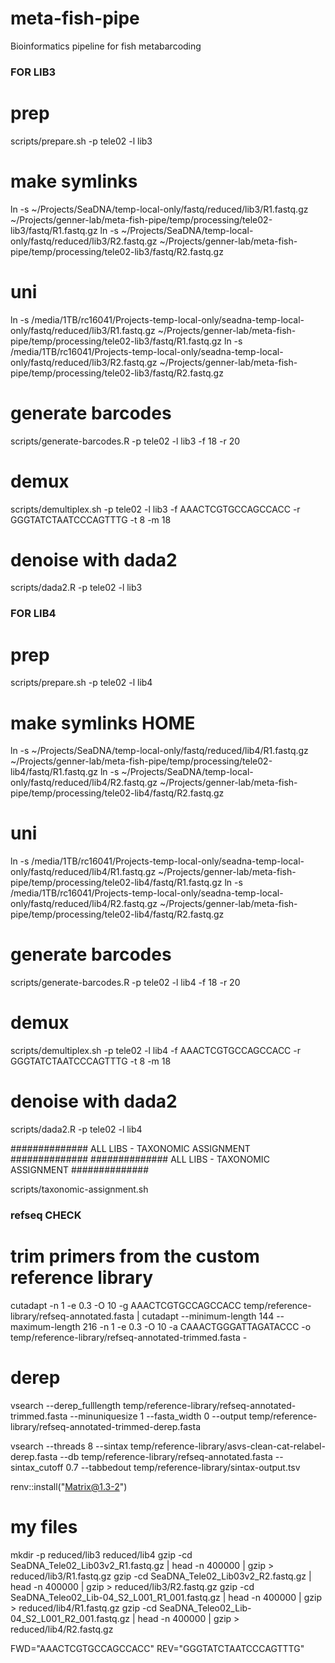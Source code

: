 # meta-fish-pipe
Bioinformatics pipeline for fish metabarcoding



### FOR LIB3

# prep
scripts/prepare.sh -p tele02 -l lib3

# make symlinks
ln -s ~/Projects/SeaDNA/temp-local-only/fastq/reduced/lib3/R1.fastq.gz ~/Projects/genner-lab/meta-fish-pipe/temp/processing/tele02-lib3/fastq/R1.fastq.gz
ln -s ~/Projects/SeaDNA/temp-local-only/fastq/reduced/lib3/R2.fastq.gz ~/Projects/genner-lab/meta-fish-pipe/temp/processing/tele02-lib3/fastq/R2.fastq.gz
# uni
ln -s /media/1TB/rc16041/Projects-temp-local-only/seadna-temp-local-only/fastq/reduced/lib3/R1.fastq.gz ~/Projects/genner-lab/meta-fish-pipe/temp/processing/tele02-lib3/fastq/R1.fastq.gz
ln -s /media/1TB/rc16041/Projects-temp-local-only/seadna-temp-local-only/fastq/reduced/lib3/R2.fastq.gz ~/Projects/genner-lab/meta-fish-pipe/temp/processing/tele02-lib3/fastq/R2.fastq.gz

# generate barcodes
scripts/generate-barcodes.R -p tele02 -l lib3 -f 18 -r 20

# demux
scripts/demultiplex.sh -p tele02 -l lib3 -f AAACTCGTGCCAGCCACC -r GGGTATCTAATCCCAGTTTG -t 8 -m 18

# denoise with dada2
scripts/dada2.R -p tele02 -l lib3



### FOR LIB4

# prep
scripts/prepare.sh -p tele02 -l lib4

# make symlinks HOME
ln -s ~/Projects/SeaDNA/temp-local-only/fastq/reduced/lib4/R1.fastq.gz ~/Projects/genner-lab/meta-fish-pipe/temp/processing/tele02-lib4/fastq/R1.fastq.gz
ln -s ~/Projects/SeaDNA/temp-local-only/fastq/reduced/lib4/R2.fastq.gz ~/Projects/genner-lab/meta-fish-pipe/temp/processing/tele02-lib4/fastq/R2.fastq.gz
# uni
ln -s /media/1TB/rc16041/Projects-temp-local-only/seadna-temp-local-only/fastq/reduced/lib4/R1.fastq.gz ~/Projects/genner-lab/meta-fish-pipe/temp/processing/tele02-lib4/fastq/R1.fastq.gz
ln -s /media/1TB/rc16041/Projects-temp-local-only/seadna-temp-local-only/fastq/reduced/lib4/R2.fastq.gz ~/Projects/genner-lab/meta-fish-pipe/temp/processing/tele02-lib4/fastq/R2.fastq.gz

# generate barcodes
scripts/generate-barcodes.R -p tele02 -l lib4 -f 18 -r 20

# demux
scripts/demultiplex.sh -p tele02 -l lib4 -f AAACTCGTGCCAGCCACC -r GGGTATCTAATCCCAGTTTG -t 8 -m 18

# denoise with dada2
scripts/dada2.R -p tele02 -l lib4




############## ALL LIBS - TAXONOMIC ASSIGNMENT ##############
############## ALL LIBS - TAXONOMIC ASSIGNMENT ##############


scripts/taxonomic-assignment.sh





### refseq CHECK

# trim primers from the custom reference library
cutadapt -n 1 -e 0.3 -O 10 -g AAACTCGTGCCAGCCACC temp/reference-library/refseq-annotated.fasta | cutadapt --minimum-length 144 --maximum-length 216 -n 1 -e 0.3 -O 10 -a  CAAACTGGGATTAGATACCC -o temp/reference-library/refseq-annotated-trimmed.fasta -

# derep
vsearch --derep_fulllength temp/reference-library/refseq-annotated-trimmed.fasta --minuniquesize 1 --fasta_width 0 --output temp/reference-library/refseq-annotated-trimmed-derep.fasta

vsearch --threads 8 --sintax temp/reference-library/asvs-clean-cat-relabel-derep.fasta --db temp/reference-library/refseq-annotated.fasta --sintax_cutoff 0.7 --tabbedout temp/reference-library/sintax-output.tsv











renv::install("Matrix@1.3-2")


# my files
mkdir -p reduced/lib3 reduced/lib4
gzip -cd SeaDNA_Tele02_Lib03v2_R1.fastq.gz | head -n 400000 | gzip > reduced/lib3/R1.fastq.gz
gzip -cd SeaDNA_Tele02_Lib03v2_R2.fastq.gz | head -n 400000 | gzip > reduced/lib3/R2.fastq.gz
gzip -cd SeaDNA_Teleo02_Lib-04_S2_L001_R1_001.fastq.gz | head -n 400000 | gzip > reduced/lib4/R1.fastq.gz
gzip -cd SeaDNA_Teleo02_Lib-04_S2_L001_R2_001.fastq.gz | head -n 400000 | gzip > reduced/lib4/R2.fastq.gz



FWD="AAACTCGTGCCAGCCACC"
REV="GGGTATCTAATCCCAGTTTG"



